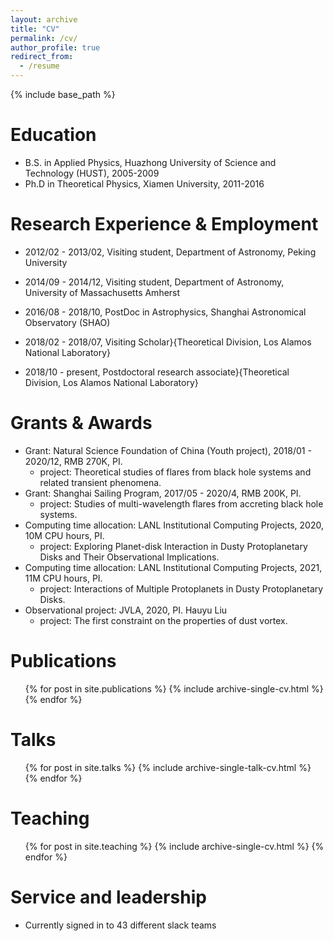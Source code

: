 ```yaml
---
layout: archive
title: "CV"
permalink: /cv/
author_profile: true
redirect_from:
  - /resume
---
```


{% include base_path %}

Education
======
* B.S. in Applied Physics, Huazhong University of Science and Technology (HUST), 2005-2009
* Ph.D in Theoretical Physics, Xiamen University, 2011-2016

Research Experience \& Employment
======
* 2012/02 - 2013/02, Visiting student, Department of Astronomy, Peking University
  
* 2014/09 - 2014/12, Visiting student, Department of Astronomy, University of Massachusetts Amherst

* 2016/08 - 2018/10, PostDoc in Astrophysics, Shanghai Astronomical Observatory (SHAO)

* 2018/02 - 2018/07, Visiting Scholar}{Theoretical Division, Los Alamos National Laboratory}

* 2018/10 - present, Postdoctoral research associate}{Theoretical Division, Los Alamos National Laboratory}

Grants \& Awards
======
* Grant: Natural Science Foundation of China (Youth project), 2018/01 - 2020/12, RMB 270K, PI.
  * project: Theoretical studies of flares from black hole systems and related transient phenomena.
* Grant: Shanghai Sailing Program, 2017/05 - 2020/4, RMB 200K, PI.
  * project: Studies of multi-wavelength flares from accreting black hole systems.
* Computing time allocation: LANL Institutional Computing Projects, 2020, 10M CPU hours, PI.
  * project: Exploring Planet-disk Interaction in Dusty Protoplanetary Disks and Their Observational Implications.
* Computing time allocation: LANL Institutional Computing Projects, 2021, 11M CPU hours, PI.
  * project: Interactions of Multiple Protoplanets in Dusty Protoplanetary Disks.
* Observational project: JVLA, 2020, PI. Hauyu Liu
  * project: The first constraint on the properties of dust vortex.

Publications
======
  <ul>{% for post in site.publications %}
    {% include archive-single-cv.html %}
  {% endfor %}</ul>
  
Talks
======
  <ul>{% for post in site.talks %}
    {% include archive-single-talk-cv.html %}
  {% endfor %}</ul>
  
Teaching
======
  <ul>{% for post in site.teaching %}
    {% include archive-single-cv.html %}
  {% endfor %}</ul>
  
Service and leadership
======
* Currently signed in to 43 different slack teams
